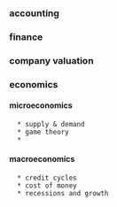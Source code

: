 ### accounting 

### finance

### company valuation 

### economics
#### microeconomics
      * supply & demand
      * game theory
      *
#### macroeconomics
      * credit cycles
      * cost of money
      * recessions and growth


